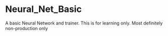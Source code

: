# Neural_Net_Basic
A basic Neural Network and trainer. This is for learning only. Most definitely non-production only
